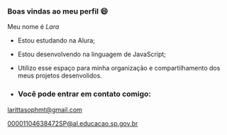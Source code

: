 ### Boas vindas ao meu perfil 😄

Meu nome é _Lara_

- Estou estudando na Alura;
- Estou desenvolvendo na linguagem de JavaScript;
- Utilizo esse espaço para minha organização e compartilhamento dos meus projetos desenvolidos.

- ### Você pode entrar em contato comigo:

larittasophmt@gmail.com

00001104638472SP@al.educacao.sp.gov.br
